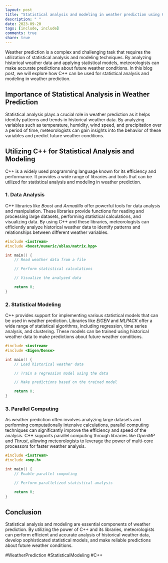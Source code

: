 ```yaml
---
layout: post
title: "Statistical analysis and modeling in weather prediction using C++"
description: " "
date: 2023-09-20
tags: [include, include]
comments: true
share: true
---
```


Weather prediction is a complex and challenging task that requires the utilization of statistical analysis and modeling techniques. By analyzing historical weather data and applying statistical models, meteorologists can make accurate predictions about future weather conditions. In this blog post, we will explore how C++ can be used for statistical analysis and modeling in weather prediction.

## Importance of Statistical Analysis in Weather Prediction

Statistical analysis plays a crucial role in weather prediction as it helps identify patterns and trends in historical weather data. By analyzing variables such as temperature, humidity, wind speed, and precipitation over a period of time, meteorologists can gain insights into the behavior of these variables and predict future weather conditions.

## Utilizing C++ for Statistical Analysis and Modeling

C++ is a widely used programming language known for its efficiency and performance. It provides a wide range of libraries and tools that can be utilized for statistical analysis and modeling in weather prediction.

### 1. Data Analysis

C++ libraries like *Boost* and *Armadillo* offer powerful tools for data analysis and manipulation. These libraries provide functions for reading and processing large datasets, performing statistical calculations, and visualizing data. By using C++ and these libraries, meteorologists can efficiently analyze historical weather data to identify patterns and relationships between different weather variables.

```cpp
#include <iostream>
#include <boost/numeric/ublas/matrix.hpp>

int main() {
    // Read weather data from a file

    // Perform statistical calculations

    // Visualize the analyzed data

    return 0;
}
```

### 2. Statistical Modeling

C++ provides support for implementing various statistical models that can be used in weather prediction. Libraries like *EIGEN* and *MLPACK* offer a wide range of statistical algorithms, including regression, time series analysis, and clustering. These models can be trained using historical weather data to make predictions about future weather conditions.

```cpp
#include <iostream>
#include <Eigen/Dense>

int main() {
    // Load historical weather data

    // Train a regression model using the data

    // Make predictions based on the trained model

    return 0;
}
```

### 3. Parallel Computing

As weather prediction often involves analyzing large datasets and performing computationally intensive calculations, parallel computing techniques can significantly improve the efficiency and speed of the analysis. C++ supports parallel computing through libraries like *OpenMP* and *Thrust*, allowing meteorologists to leverage the power of multi-core processors for faster weather analysis.

```cpp
#include <iostream>
#include <omp.h>

int main() {
    // Enable parallel computing

    // Perform parallelized statistical analysis

    return 0;
}
```

## Conclusion

Statistical analysis and modeling are essential components of weather prediction. By utilizing the power of C++ and its libraries, meteorologists can perform efficient and accurate analysis of historical weather data, develop sophisticated statistical models, and make reliable predictions about future weather conditions.

#WeatherPrediction #StatisticalModeling #C++